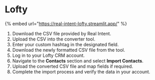# Lofty

{% embed url="https://real-intent-lofty.streamlit.app/" %}

1. Download the CSV file provided by Real Intent.
2. Upload the CSV into the converter tool.
3. Enter your custom hashtag in the designated field.
4. Download the newly formatted CSV file from the tool.
5. Log in to your Lofty CRM account.
6. Navigate to the **Contacts** section and select **Import Contacts**.
7. Upload the converted CSV file and map fields if required.
8. Complete the import process and verify the data in your account.
